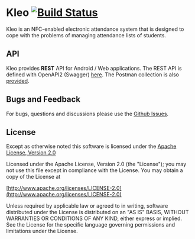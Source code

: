 # Kleo [![Build Status](https://travis-ci.com/wingsofovnia/kleo.svg?token=ouVhGzR1YKc4zojXsBsf&branch=master)](https://travis-ci.com/wingsofovnia/kleo)
Kleo is an NFC-enabled electronic attendance system that is designed to cope with the problems of managing attendance lists of students.

## API
Kleo provides **REST** API for Android / Web applications. The REST API is defined with OpenAPI2 (Swagger) [here](https://github.com/wingsofovnia/kleo/blob/master/kleo-api-v3.yaml). The Postman collection is also [provided](https://www.getpostman.com/collections/a2fa9d02f51c59f0e5b2). 

## Bugs and Feedback
For bugs, questions and discussions please use the [Github Issues](https://github.com/TUM-Journey/kleo/issues).

## License
Except as otherwise noted this software is licensed under the [Apache License, Version 2.0](http://www.apache.org/licenses/LICENSE-2.0)

Licensed under the Apache License, Version 2.0 (the "License"); you may not use this file except in compliance with the License. You may obtain a copy of the License at

[http://www.apache.org/licenses/LICENSE-2.0](http://www.apache.org/licenses/LICENSE-2.0)

Unless required by applicable law or agreed to in writing, software distributed under the License is distributed on an "AS IS" BASIS, WITHOUT WARRANTIES OR CONDITIONS OF ANY KIND, either express or implied. See the License for the specific language governing permissions and limitations under the License.